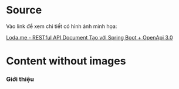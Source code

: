 # Source
Vào link để xem chi tiết có hình ảnh minh họa:

[Loda.me - RESTful API Document Tạo với Spring Boot + OpenApi 3.0][loda-link]

[loda-link]: https://loda.me/res-tful-api-document-voi-spring-boot-open-api-3-0-loda1576741884390

# Content without images

### Giới thiệu